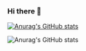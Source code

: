 ### Hi there 👋

<!--
**soobin1104/soobin1104** is a ✨ _special_ ✨ repository because its `README.md` (this file) appears on your GitHub profile.

Here are some ideas to get you started:

- 🔭 I’m currently working on ...
- 🌱 I’m currently learning ...
- 👯 I’m looking to collaborate on ...
- 🤔 I’m looking for help with ...
- 💬 Ask me about ...
- 📫 How to reach me: ...
- 😄 Pronouns: ...
- ⚡ Fun fact: ...
-->

[![Anurag's GitHub stats](https://github-readme-stats.vercel.app/api?username=soobin1104&theme=ambient_gradient&repo=my-profile)](https://github.com/anuraghazra/github-readme-stats)

![Anurag's GitHub stats](https://github-readme-stats.vercel.app/api/top-langs/?username=soobin1104&layout=compact)
